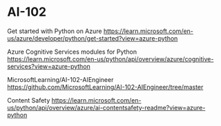 # AI-102

Get started with Python on Azure
https://learn.microsoft.com/en-us/azure/developer/python/get-started?view=azure-python

Azure Cognitive Services modules for Python
https://learn.microsoft.com/en-us/python/api/overview/azure/cognitive-services?view=azure-python

MicrosoftLearning/AI-102-AIEngineer
https://github.com/MicrosoftLearning/AI-102-AIEngineer/tree/master

Content Safety 
https://learn.microsoft.com/en-us/python/api/overview/azure/ai-contentsafety-readme?view=azure-python